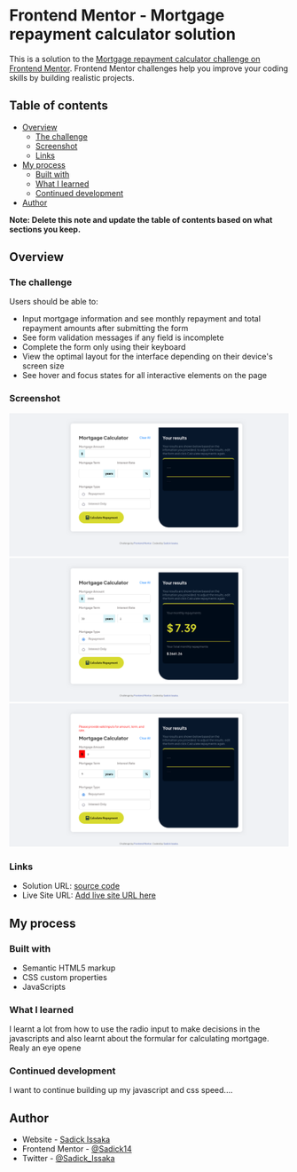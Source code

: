 # Frontend Mentor - Mortgage repayment calculator solution

This is a solution to the [Mortgage repayment calculator challenge on Frontend Mentor](https://www.frontendmentor.io/challenges/mortgage-repayment-calculator-Galx1LXK73). Frontend Mentor challenges help you improve your coding skills by building realistic projects. 

## Table of contents

- [Overview](#overview)
  - [The challenge](#the-challenge)
  - [Screenshot](#screenshot)
  - [Links](#links)
- [My process](#my-process)
  - [Built with](#built-with)
  - [What I learned](#what-i-learned)
  - [Continued development](#continued-development)
- [Author](#author)


**Note: Delete this note and update the table of contents based on what sections you keep.**

## Overview

### The challenge

Users should be able to:

- Input mortgage information and see monthly repayment and total repayment amounts after submitting the form
- See form validation messages if any field is incomplete
- Complete the form only using their keyboard
- View the optimal layout for the interface depending on their device's screen size
- See hover and focus states for all interactive elements on the page

### Screenshot

![](./shot1.png)
![](./shot2.png)
![](./shot3.png)


### Links

- Solution URL: [source code](https://github.com/Sadick14/mortgage-calculator.git)
- Live Site URL: [Add live site URL here](https://your-live-site-url.com)

## My process

### Built with

- Semantic HTML5 markup
- CSS custom properties
- JavaScripts


### What I learned

I learnt a lot from how to use the radio input to make decisions in the javascripts and also learnt about the formular for calculating mortgage. Realy an eye opene

### Continued development

I want to continue building up my javascript and css speed....



## Author

- Website - [Sadick Issaka](https://www.your-site.com)
- Frontend Mentor - [@Sadick14](https://www.frontendmentor.io/profile/Sadick14)
- Twitter - [@Sadick_Issaka](https://www.twitter.com/yourusername)




